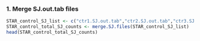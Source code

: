 ### 1. Merge SJ.out.tab files
```r
STAR_control_SJ_list <- c("ctr1.SJ.out.tab","ctr2.SJ.out.tab","ctr3.SJ.out.tab") 
STAR_control_total_SJ_counts <- merge.SJ.files(STAR_control_SJ_list)
head(STAR_control_total_SJ_counts)
```
